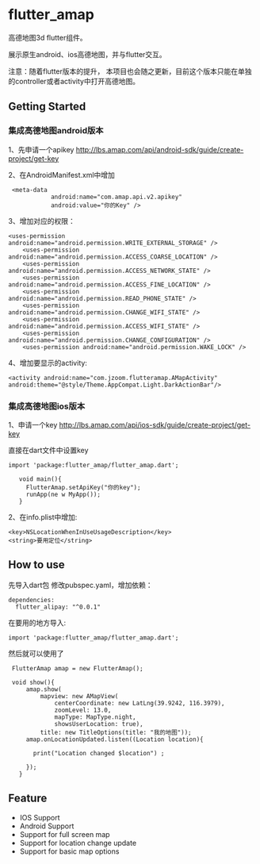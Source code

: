 # flutter_amap

高德地图3d flutter组件。

展示原生android、ios高德地图，并与flutter交互。

注意：随着flutter版本的提升， 本项目也会随之更新，目前这个版本只能在单独的controller或者activity中打开高德地图。


## Getting Started

### 集成高德地图android版本

1、先申请一个apikey
http://lbs.amap.com/api/android-sdk/guide/create-project/get-key

2、在AndroidManifest.xml中增加
```
 <meta-data
            android:name="com.amap.api.v2.apikey"
            android:value="你的Key" />
```

3、增加对应的权限：

```
<uses-permission android:name="android.permission.WRITE_EXTERNAL_STORAGE" />
    <uses-permission android:name="android.permission.ACCESS_COARSE_LOCATION" />
    <uses-permission android:name="android.permission.ACCESS_NETWORK_STATE" />
    <uses-permission android:name="android.permission.ACCESS_FINE_LOCATION" />
    <uses-permission android:name="android.permission.READ_PHONE_STATE" />
    <uses-permission android:name="android.permission.CHANGE_WIFI_STATE" />
    <uses-permission android:name="android.permission.ACCESS_WIFI_STATE" />
    <uses-permission android:name="android.permission.CHANGE_CONFIGURATION" />
    <uses-permission android:name="android.permission.WAKE_LOCK" />
```      

4、增加要显示的activity:

```
<activity android:name="com.jzoom.flutteramap.AMapActivity" android:theme="@style/Theme.AppCompat.Light.DarkActionBar"/>
```

### 集成高德地图ios版本

1、申请一个key
http://lbs.amap.com/api/ios-sdk/guide/create-project/get-key

直接在dart文件中设置key

```
import 'package:flutter_amap/flutter_amap.dart';
   
   void main(){
     FlutterAmap.setApiKey("你的key");
     runApp(ne w MyApp());
   }
```

2、在info.plist中增加:

```
<key>NSLocationWhenInUseUsageDescription</key>
<string>要用定位</string>
```


## How to use

先导入dart包
修改pubspec.yaml，增加依赖：

```
dependencies:
  flutter_alipay: "^0.0.1"
```


在要用的地方导入:

```
import 'package:flutter_amap/flutter_amap.dart';
```

然后就可以使用了

```
 FlutterAmap amap = new FlutterAmap();
 
 void show(){
     amap.show(
         mapview: new AMapView(
             centerCoordinate: new LatLng(39.9242, 116.3979),
             zoomLevel: 13.0,
             mapType: MapType.night,
             showsUserLocation: true),
         title: new TitleOptions(title: "我的地图"));
     amap.onLocationUpdated.listen((Location location){
 
       print("Location changed $location") ;
 
     });
   }

```

## Feature

* IOS Support
* Android Support
* Support for full screen map
* Support for location change update
* Support for basic map options




















